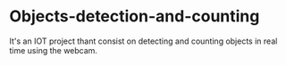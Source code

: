# Objects-detection-and-counting
It's an IOT project thant consist on detecting and counting objects in real time using the webcam.
